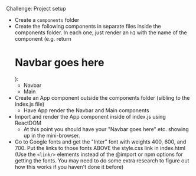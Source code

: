 
Challenge: Project setup

- Create a `components` folder
- Create the following components in separate files inside
  the components folder.  In each one, just render an `h1` 
  with the name of the component (e.g. return <h1>Navbar goes here</h1>):
    - Navbar
    - Main
- Create an App component outside the components folder (sibling to
  the index.js file)
    - Have App render the Navbar and Main components
- Import and render the App component inside of index.js using ReactDOM
    - At this point you should have your "Navbar goes here" etc. showing up
      in the mini-browser.
- Go to Google fonts and get the "Inter" font with weights 400, 600, and 700.
  Put the links to those fonts ABOVE the style.css link in index.html (Use
  the `<link/>` elements instead of the @import or npm options for getting
  the fonts. You may need to do some extra research to figure out how this 
  works if you haven't done it before)
